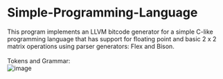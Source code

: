 # Simple-Programming-Language
This program implements an LLVM bitcode generator for a simple C-like programming language that has support for floating point and basic 2 x 2 matrix operations using parser generators: Flex and Bison.
<br>
<br>
Tokens and Grammar:
<br>
![image](https://user-images.githubusercontent.com/120749187/227796973-53915397-8963-4e98-b85e-d66a8328df3c.png)
